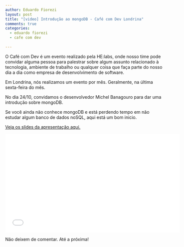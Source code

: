 ```yaml
---
author: Eduardo Fiorezi
layout: post
title: "[video] Introdução ao mongoDB - Café com Dev Londrina"
comments: true
categories:
  - eduardo fiorezi
  - cafe com dev
  
---
```


O Café com Dev é um evento realizado pela HE:labs, onde nosso time pode convidar alguma pessoa para palestrar sobre algum assunto relacionado à tecnologia, ambiente de trabalho ou qualquer coisa que faça parte do nosso dia a dia como empresa de desenvolvimento de software.

<!--more-->

Em Londrina, nós realizamos um evento por mês. Geralmente, na última sexta-feira do mês.

No dia 24/10, convidamos o desenvolvedor Michel Banagouro para dar uma introdução sobre mongoDB.

Se você ainda não conhece mongoDB e está perdendo tempo em não estudar algum banco de dados noSQL, aqui está um bom inicio.

[Veja os slides da apresentação aqui.](http://slid.es/mbanagouro/mongodb-overview)

<iframe width="560" height="315" src="//www.youtube.com/embed/kEZD2ZvmN90" frameborder="0" allowfullscreen></iframe>

Não deixem de comentar.
Até a próxima!